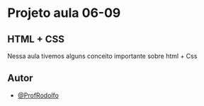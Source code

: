 # Projeto aula 06-09

## HTML + CSS

Nessa aula tivemos alguns conceito importante sobre html + Css

## Autor

- [@ProfRodolfo](https://www.github.com/ProfRodolfo)
